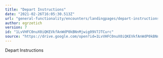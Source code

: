 ```yaml
---
title: "Depart Instructions"
date: "2021-02-26T16:05:30.513Z"
url: "general-functionality/encounters/landingpages/depart-instructions.html"
author: egrzetich
version: 7
id: "1LvVHFC0nuX0iQKEVkfAnWdP0kBNnMjwig09V7JTCurc"
source: "https://drive.google.com/open?id=1LvVHFC0nuX0iQKEVkfAnWdP0kBNnMjwig09V7JTCurc"
---
```

Depart Instructions


